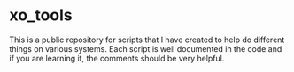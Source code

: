 # xo_tools
This is a public repository for scripts that I have created to help do different things on various systems. Each script is well documented in the code and if you are learning it, the comments should be very helpful.
